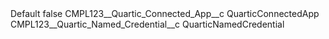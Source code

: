 <?xml version="1.0" encoding="UTF-8"?>
<CustomMetadata xmlns="http://soap.sforce.com/2006/04/metadata" xmlns:xsi="http://www.w3.org/2001/XMLSchema-instance" xmlns:xsd="http://www.w3.org/2001/XMLSchema">
    <label>Default</label>
    <protected>false</protected>
    <values>
        <field>CMPL123__Quartic_Connected_App__c</field>
        <value xsi:type="xsd:string">QuarticConnectedApp</value>
    </values>
    <values>
        <field>CMPL123__Quartic_Named_Credential__c</field>
        <value xsi:type="xsd:string">QuarticNamedCredential</value>
    </values>
</CustomMetadata>
